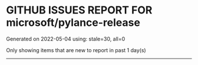 
# GITHUB ISSUES REPORT FOR microsoft/pylance-release


Generated on 2022-05-04 using: stale=30, all=0


Only showing items that are new to report in past 1 day(s)


---
